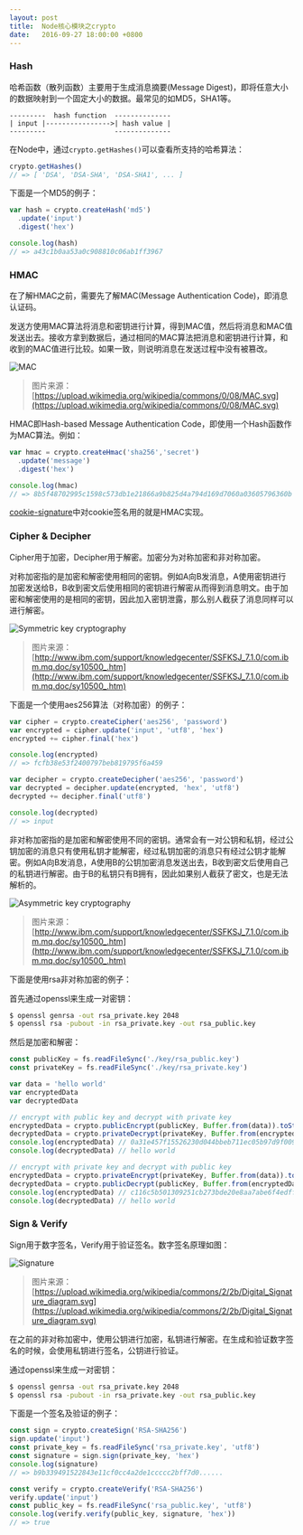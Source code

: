 ```yaml
---
layout: post
title:  Node核心模块之crypto
date:   2016-09-27 18:00:00 +0800
---
```


### Hash

哈希函数（散列函数）主要用于生成消息摘要(Message Digest)，即将任意大小的数据映射到一个固定大小的数据。最常见的如MD5，SHA1等。

```
---------  hash function  --------------
| input |---------------->| hash value |
---------                 --------------
```

在Node中，通过`crypto.getHashes()`可以查看所支持的哈希算法：

```js
crypto.getHashes()
// => [ 'DSA', 'DSA-SHA', 'DSA-SHA1', ... ]
```

下面是一个MD5的例子：

```js
var hash = crypto.createHash('md5')
  .update('input')
  .digest('hex')

console.log(hash)
// => a43c1b0aa53a0c908810c06ab1ff3967
```

### HMAC

在了解HMAC之前，需要先了解MAC(Message Authentication Code)，即消息认证码。

发送方使用MAC算法将消息和密钥进行计算，得到MAC值，然后将消息和MAC值发送出去。接收方拿到数据后，通过相同的MAC算法把消息和密钥进行计算，和收到的MAC值进行比较。如果一致，则说明消息在发送过程中没有被篡改。

![MAC]({{site.baseurl}}/images/2016-09-27-mac.svg)

> 图片来源：[https://upload.wikimedia.org/wikipedia/commons/0/08/MAC.svg](https://upload.wikimedia.org/wikipedia/commons/0/08/MAC.svg)

HMAC即Hash-based Message Authentication Code，即使用一个Hash函数作为MAC算法。例如：

```js
var hmac = crypto.createHmac('sha256','secret')
  .update('message')
  .digest('hex')

console.log(hmac)
// => 8b5f48702995c1598c573db1e21866a9b825d4a794d169d7060a03605796360b
```

[cookie-signature](https://github.com/tj/node-cookie-signature)中对cookie签名用的就是HMAC实现。

### Cipher & Decipher

Cipher用于加密，Decipher用于解密。加密分为对称加密和非对称加密。

对称加密指的是加密和解密使用相同的密钥。例如A向B发消息，A使用密钥进行加密发送给B，B收到密文后使用相同的密钥进行解密从而得到消息明文。由于加密和解密使用的是相同的密钥，因此加入密钥泄露，那么别人截获了消息同样可以进行解密。

![Symmetric key cryptography]({{site.baseurl}}/images/2016-09-27-symmetric.gif)

> 图片来源：[http://www.ibm.com/support/knowledgecenter/SSFKSJ_7.1.0/com.ibm.mq.doc/sy10500_.htm](http://www.ibm.com/support/knowledgecenter/SSFKSJ_7.1.0/com.ibm.mq.doc/sy10500_.htm)

下面是一个使用aes256算法（对称加密）的例子：

```js
var cipher = crypto.createCipher('aes256', 'password')
var encrypted = cipher.update('input', 'utf8', 'hex')
encrypted += cipher.final('hex')

console.log(encrypted)
// => fcfb38e53f2400797beb819795f6a459

var decipher = crypto.createDecipher('aes256', 'password')
var decrypted = decipher.update(encrypted, 'hex', 'utf8')
decrypted += decipher.final('utf8')

console.log(decrypted)
// => input
```

非对称加密指的是加密和解密使用不同的密钥。通常会有一对公钥和私钥，经过公钥加密的消息只有使用私钥才能解密，经过私钥加密的消息只有经过公钥才能解密。例如A向B发消息，A使用B的公钥加密消息发送出去，B收到密文后使用自己的私钥进行解密。由于B的私钥只有B拥有，因此如果别人截获了密文，也是无法解析的。

![Asymmetric key cryptography]({{site.baseurl}}/images/2016-09-27-asymmetric.gif)

> 图片来源：[http://www.ibm.com/support/knowledgecenter/SSFKSJ_7.1.0/com.ibm.mq.doc/sy10500_.htm](http://www.ibm.com/support/knowledgecenter/SSFKSJ_7.1.0/com.ibm.mq.doc/sy10500_.htm)

下面是使用rsa非对称加密的例子：

首先通过openssl来生成一对密钥：

```sh
$ openssl genrsa -out rsa_private.key 2048
$ openssl rsa -pubout -in rsa_private.key -out rsa_public.key
```

然后是加密和解密：

```js
const publicKey = fs.readFileSync('./key/rsa_public.key')
const privateKey = fs.readFileSync('./key/rsa_private.key')

var data = 'hello world'
var encryptedData
var decryptedData

// encrypt with public key and decrypt with private key
encryptedData = crypto.publicEncrypt(publicKey, Buffer.from(data)).toString('hex')
decryptedData = crypto.privateDecrypt(privateKey, Buffer.from(encryptedData, 'hex')).toString('utf8')
console.log(encryptedData) // 0a31e457f15526230d044bbeb711ec05b97d9f009...
console.log(decryptedData) // hello world

// encrypt with private key and decrypt with public key
encryptedData = crypto.privateEncrypt(privateKey, Buffer.from(data)).toString('hex')
decryptedData = crypto.publicDecrypt(publicKey, Buffer.from(encryptedData, 'hex')).toString('utf8')
console.log(encryptedData) // c116c5b501309251cb273bde20e8aa7abe6f4edff...
console.log(decryptedData) // hello world
```

### Sign & Verify

Sign用于数字签名，Verify用于验证签名。数字签名原理如图：

![Signature]({{site.baseurl}}/images/2016-09-27-signature.svg)

> 图片来源：[https://upload.wikimedia.org/wikipedia/commons/2/2b/Digital_Signature_diagram.svg](https://upload.wikimedia.org/wikipedia/commons/2/2b/Digital_Signature_diagram.svg)

在之前的非对称加密中，使用公钥进行加密，私钥进行解密。在生成和验证数字签名的时候，会使用私钥进行签名，公钥进行验证。

通过openssl来生成一对密钥：

```sh
$ openssl genrsa -out rsa_private.key 2048
$ openssl rsa -pubout -in rsa_private.key -out rsa_public.key
```

下面是一个签名及验证的例子：

```js
const sign = crypto.createSign('RSA-SHA256')
sign.update('input')
const private_key = fs.readFileSync('rsa_private.key', 'utf8')
const signature = sign.sign(private_key, 'hex')
console.log(signature)
// => b9b339491522843e11cf0cc4a2de1ccccc2bff7d0......

const verify = crypto.createVerify('RSA-SHA256')
verify.update('input')
const public_key = fs.readFileSync('rsa_public.key', 'utf8')
console.log(verify.verify(public_key, signature, 'hex'))
// => true
```
